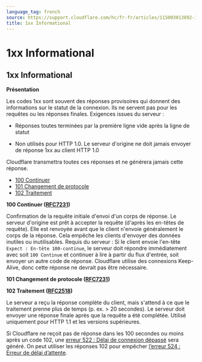 ```yaml
---
language_tag: french
source: https://support.cloudflare.com/hc/fr-fr/articles/115003013892-1xx-Informational
title: 1xx Informational
---
```


# 1xx Informational

## 1xx Informational

**Présentation**

Les codes 1xx sont souvent des réponses provisoires qui donnent des informations sur le statut de la connexion. Ils ne servent pas pour les requêtes ou les réponses finales. Exigences issues du serveur :

-   Réponses toutes terminées par la première ligne vide après la ligne de statut

-   Non utilisés pour HTTP 1.0. Le serveur d'origine ne doit jamais envoyer de réponse 1xx au client HTTP 1.0

Cloudflare transmettra toutes ces réponses et ne générera jamais cette réponse.

-   [100 Continuer](https://support.cloudflare.com/hc/fr-fr/articles/115003013892-1xx-Informational#code_100)
-   [101 Changement de protocole](https://support.cloudflare.com/hc/fr-fr/articles/115003013892-1xx-Informational#code_101)
-   [102 Traitement](https://support.cloudflare.com/hc/fr-fr/articles/115003013892-1xx-Informational#code_102)

**100 Continuer ([RFC7231](https://tools.ietf.org/html/rfc7231))**

Confirmation de la requête initiale d'envoi d'un corps de réponse. Le serveur d'origine est prêt à accepter la requête (d'après les en-têtes de requête). Elle est renvoyée avant que le client n'envoie généralement le corps de la réponse. Cela empêche les clients d'envoyer des données inutiles ou inutilisables. Requis du serveur : Si le client envoie l'en-tête `Expect : En-tête 100-continue`, le serveur doit répondre immédiatement avec soit `100 Continue` et continuer à lire à partir du flux d'entrée, soit envoyer un autre code de réponse. Cloudflare utilise des connexions Keep-Alive, donc cette réponse ne devrait pas être nécessaire.

**101 Changement de protocole ([RFC7231](https://tools.ietf.org/html/rfc7231))**


**102 Traitement ([RFC2518](https://tools.ietf.org/html/rfc2518))**

Le serveur a reçu la réponse complète du client, mais s'attend à ce que le traitement prenne plus de temps (p. ex. > 20 secondes). Le serveur doit envoyer une réponse finale après que la requête a été complétée. Utilisé uniquement pour HTTP 1.1 et les versions supérieures.

Si Cloudflare ne reçoit pas de réponse dans les 100 secondes ou moins après un code 102, une [erreur 522 : Délai de connexion dépassé](https://support.cloudflare.com/hc/articles/115003011431#522error) sera généré. On peut utiliser les réponses 102 pour empêcher [l’erreur 524 : Erreur de délai d’attente](https://support.cloudflare.com/hc/articles/115003011431#524error).
